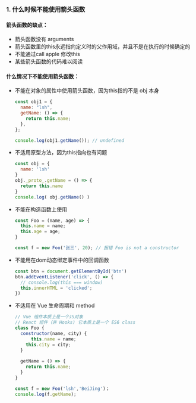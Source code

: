 ### 1. 什么时候不能使用箭头函数

#### 箭头函数的缺点：

- 箭头函数没有 arguments
- 箭头函数里的this永远指向定义时的父作用域，并且不是在执行的时候确定的
- 不能通过call apple 修改this
- 某些箭头函数的代码难以阅读

#### 什么情况下不能使用箭头函数：

- 不能在对象的属性中使用箭头函数，因为this指的不是 obj 本身

  ```js
  const obj1 = {
    name: "lsh",
    getName: () => {
      return this.name;
    },
  };
  
  console.log(obj1.getName()); // undefined
  ```

  

- 不适用原型方法，因为this指向也有问题

  ```js
  const obj = {
    name: 'lsh'
  }
  obj._proto_.getName = () => {
    return this.name
  }
  console.log( obj.getName() )
  ```

- 不能在构造函数上使用

  ```js
  const Foo = (name, age) => {
    this.name = name;
    this.age = age;
  }
  
  const f = new Foo('张三', 20); // 报错 Foo is not a constructor
  ```

- 不能用在dom动态绑定事件中的回调函数

  ```js
  const btn = document.getElementById('btn')
  btn.addEventListener('click', () => {
  	// console.log(this === window)
    this.innerHTML = 'clicked';
  })
  ```

- 不适用在 Vue 生命周期和 method

  ```js
  // Vue 组件本质上是一个JS对象
  // React 组件（非 Hooks) 它本质上是一个 ES6 class
  class Foo {
    constructor(name, city) {
  		this.name = name;
      this.city = city;
    }
    
    getName = () => {
      return this.name;
  	}
  }
  
  const f = new Foo('lsh','BeiJing')；
  console.log(f.getName);
  ```

  

